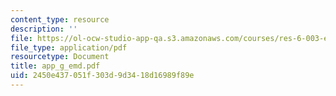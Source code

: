 ```yaml
---
content_type: resource
description: ''
file: https://ol-ocw-studio-app-qa.s3.amazonaws.com/courses/res-6-003-electromechanical-dynamics-spring-2009/2450e437051f303d9d3418d16989f89e_app_g_emd.pdf
file_type: application/pdf
resourcetype: Document
title: app_g_emd.pdf
uid: 2450e437-051f-303d-9d34-18d16989f89e
---
```

